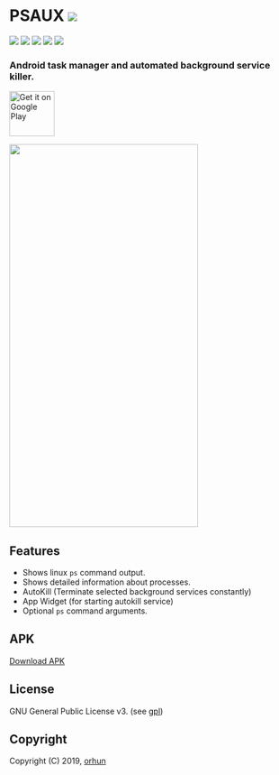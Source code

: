 # PSAUX  <a href="https://github.com/orhun/PSAUX/releases"><img src="https://img.shields.io/github/release/orhun/PSAUX.svg"/>
</a>
<a href="https://github.com/orhun/PSAUX/issues"><img src="https://img.shields.io/github/issues/orhun/PSAUX.svg"/></a>
<a href="https://github.com/orhun/PSAUX/pulls"><img src="https://img.shields.io/github/issues-pr/orhun/PSAUX.svg"/></a>
<a href="https://github.com/orhun/PSAUX/stargazers"><img src="https://img.shields.io/github/stars/orhun/PSAUX.svg"/></a>
<a href="https://github.com/orhun/PSAUX/network"><img src="https://img.shields.io/github/forks/orhun/PSAUX.svg"/></a>
<a href="https://github.com/orhun/PSAUX/blob/master/LICENSE"><img src="https://img.shields.io/github/license/orhun/PSAUX.svg"/></a>
     
### Android task manager and automated background service killer.
 
 [<img src="https://play.google.com/intl/en_us/badges/images/generic/en-play-badge.png"
     alt="Get it on Google Play"
     height="80">](https://play.google.com/store/apps/details?id=com.k3.psaux)
     
<img align="center" src='https://github.com/orhun/PSAUX/blob/master/src/main/res/drawable/example_phone.png' width='335' height='679'/>

## Features

* Shows linux `ps` command output.
* Shows detailed information about processes.
* AutoKill (Terminate selected background services constantly)
* App Widget (for starting autokill service)
* Optional `ps` command arguments.

## APK
	
[Download APK](https://github.com/orhun/PSAUX/raw/master/dist/psaux_2-2.apk)

## License

GNU General Public License v3. (see [gpl](https://www.gnu.org/licenses/gpl.txt))

## Copyright

Copyright (C) 2019, [orhun](https://www.github.com/orhun)
